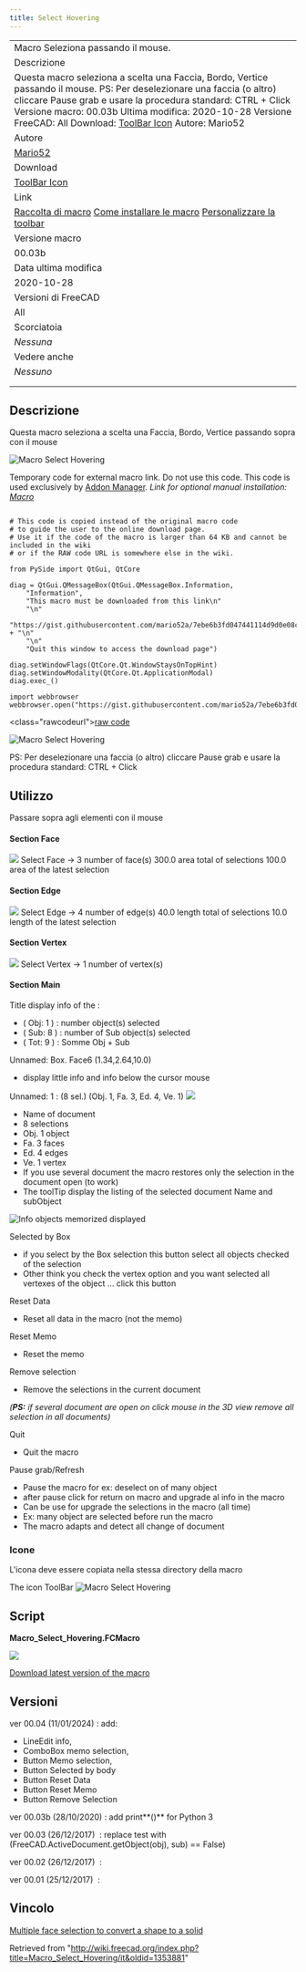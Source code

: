 ```yaml
---
title: Select Hovering
---
```


|                                                                                                                                                                                                                                                                                                                                                                                   |
| --------------------------------------------------------------------------------------------------------------------------------------------------------------------------------------------------------------------------------------------------------------------------------------------------------------------------------------------------------------------------------- |
| Macro Seleziona passando il mouse.                                                                                                                                                                                                                                                                                                                                                |
| Descrizione                                                                                                                                                                                                                                                                                                                                                                       |
| Questa macro seleziona a scelta una Faccia, Bordo, Vertice passando il mouse. PS: Per deselezionare una faccia (o altro) cliccare Pause grab e usare la procedura standard: CTRL + Click Versione macro: 00.03b Ultima modifica: 2020-10-28 Versione FreeCAD: All Download: [ToolBar Icon](https://www.freecadweb.org/wiki/images/d/d8/Macro_Select_Hovering.png) Autore: Mario52 |
| Autore                                                                                                                                                                                                                                                                                                                                                                            |
| [Mario52](/User:Mario52 "User:Mario52")                                                                                                                                                                                                                                                                                                                                           |
| Download                                                                                                                                                                                                                                                                                                                                                                          |
| [ToolBar Icon](https://www.freecadweb.org/wiki/images/d/d8/Macro_Select_Hovering.png)                                                                                                                                                                                                                                                                                             |
| Link                                                                                                                                                                                                                                                                                                                                                                              |
| [Raccolta di macro](/Macros_recipes/it "Macros recipes/it") [Come installare le macro](/How_to_install_macros/it "How to install macros/it") [Personalizzare la toolbar](/Customize_Toolbars/it "Customize Toolbars/it")                                                                                                                                                          |
| Versione macro                                                                                                                                                                                                                                                                                                                                                                    |
| 00.03b                                                                                                                                                                                                                                                                                                                                                                            |
| Data ultima modifica                                                                                                                                                                                                                                                                                                                                                              |
| 2020-10-28                                                                                                                                                                                                                                                                                                                                                                        |
| Versioni di FreeCAD                                                                                                                                                                                                                                                                                                                                                               |
| All                                                                                                                                                                                                                                                                                                                                                                               |
| Scorciatoia                                                                                                                                                                                                                                                                                                                                                                       |
| _Nessuna_                                                                                                                                                                                                                                                                                                                                                                         |
| Vedere anche                                                                                                                                                                                                                                                                                                                                                                      |
| _Nessuno_                                                                                                                                                                                                                                                                                                                                                                         |
|                                                                                                                                                                                                                                                                                                                                                                                   |
|                                                                                                                                                                                                                                                                                                                                                                                   |

## Descrizione

Questa macro seleziona a scelta una Faccia, Bordo, Vertice passando sopra con il mouse

![Macro Select Hovering](/images/Select_Hovering00.gif)

Temporary code for external macro link. Do not use this code. This code is used exclusively by [Addon Manager](/Std_AddonMgr "Std AddonMgr"). _Link for optional manual installation: [Macro](https://gist.githubusercontent.com/mario52a/7ebe6b3fd047441114d9d0e08ceddd63/raw/f9dea03a0327b48c76a7c3e9d7cd391b5093a8cf/Macro%2520Select%2520Hovering.FCMacro)_

```

# This code is copied instead of the original macro code
# to guide the user to the online download page.
# Use it if the code of the macro is larger than 64 KB and cannot be included in the wiki
# or if the RAW code URL is somewhere else in the wiki.

from PySide import QtGui, QtCore

diag = QtGui.QMessageBox(QtGui.QMessageBox.Information,
    "Information",
    "This macro must be downloaded from this link\n"
    "\n"
    "https://gist.githubusercontent.com/mario52a/7ebe6b3fd047441114d9d0e08ceddd63/raw/f9dea03a0327b48c76a7c3e9d7cd391b5093a8cf/Macro%2520Select%2520Hovering.FCMacro" + "\n"
    "\n"
    "Quit this window to access the download page")

diag.setWindowFlags(QtCore.Qt.WindowStaysOnTopHint)
diag.setWindowModality(QtCore.Qt.ApplicationModal)
diag.exec_()

import webbrowser
webbrowser.open("https://gist.githubusercontent.com/mario52a/7ebe6b3fd047441114d9d0e08ceddd63/raw/f9dea03a0327b48c76a7c3e9d7cd391b5093a8cf/Macro%2520Select%2520Hovering.FCMacro")

```

<class="rawcodeurl"><a href="<https://gist.githubusercontent.com/mario52a/7ebe6b3fd047441114d9d0e08ceddd63/raw/f9dea03a0327b48c76a7c3e9d7cd391b5093a8cf/Macro%2520Select%2520Hovering.FCMacro>">raw code</a>

![Macro Select Hovering](/images/Macro_Select_Hovering_00.png)

PS: Per deselezionare una faccia (o altro) cliccare Pause grab e usare la procedura standard: CTRL + Click

## Utilizzo

Passare sopra agli elementi con il mouse

#### Section Face

![](/images/CheckBoxFalse.svg) Select Face → 3 number of face(s)
300.0 area total of selections
100.0 area of the latest selection

#### Section Edge

![](/images/CheckBoxFalse.svg) Select Edge → 4 number of edge(s)
40.0 length total of selections
10.0 length of the latest selection

#### Section Vertex

![](/images/CheckBoxFalse.svg) Select Vertex → 1 number of vertex(s)

#### Section Main

Title display info of the :

- ( Obj: 1 ) : number object(s) selected
- ( Sub: 8 ) : number of Sub object(s) selected
- ( Tot: 9 ) : Somme Obj + Sub

Unnamed: Box. Face6 (1.34,2.64,10.0)

- display little info and info below the cursor mouse

Unnamed: 1 : (8 sel.) (Obj. 1, Fa. 3, Ed. 4, Ve. 1) ![](/images/ComboBox.svg)

- Name of document
- 8 selections
- Obj. 1 object
- Fa. 3 faces
- Ed. 4 edges
- Ve. 1 vertex
- If you use several document the macro restores only the selection in the document open (to work)
- The toolTip display the listing of the selected document Name and subObject

![Info objects memorized displayed](/images/Macro_Select_Hovering_01.png)

Selected by Box

- if you select by the Box selection this button select all objects checked of the selection
- Other think you check the vertex option and you want selected all vertexes of the object ... click this button

Reset Data

- Reset all data in the macro (not the memo)

Reset Memo

- Reset the memo

Remove selection

- Remove the selections in the current document

_(**PS:** if several document are open on click mouse in the 3D view remove all selection in all documents)_

Quit

- Quit the macro

Pause grab/Refresh

- Pause the macro for ex: deselect on of many object
- after pause click for return on macro and upgrade al info in the macro
- Can be use for upgrade the selections in the macro (all time)
- Ex: many object are selected before run the macro
- The macro adapts and detect all change of document

### Icone

L'icona deve essere copiata nella stessa directory della macro

The icon ToolBar ![Macro Select Hovering](/images/Macro_Select_Hovering.png)

## Script

**Macro_Select_Hovering.FCMacro**

[![](/images/Nuvola_apps_download_manager.png)](https://gist.github.com/mario52a/7ebe6b3fd047441114d9d0e08ceddd63)

[Download latest version of the macro](https://gist.github.com/mario52a/7ebe6b3fd047441114d9d0e08ceddd63)

## Versioni

ver 00.04 (11/01/2024) : add:

- LineEdit info,
- ComboBox memo selection,
- Button Memo selection,
- Button Selected by body
- Button Reset Data
- Button Reset Memo
- Button Remove Selection

ver 00.03b (28/10/2020) : add print**()** for Python 3

ver 00.03 (26/12/2017)  : replace test with (FreeCAD.ActiveDocument.getObject(obj), sub) == False)

ver 00.02 (26/12/2017)  :

ver 00.01 (25/12/2017)  :

## Vincolo

[Multiple face selection to convert a shape to a solid](https://forum.freecadweb.org/viewtopic.php?f=3&t=26370)

Retrieved from "<http://wiki.freecad.org/index.php?title=Macro_Select_Hovering/it&oldid=1353881>"

